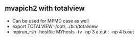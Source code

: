 ## mvapich2 with totalview
- Can be used for MPMD case as well
- export TOTALVIEW=/opt/.../bin/totalview
- mpirun_rsh -hostfile MYhosts -tv -np 3 a.out : -np 4 b.out
